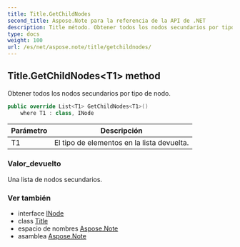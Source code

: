```yaml
---
title: Title.GetChildNodes
second_title: Aspose.Note para la referencia de la API de .NET
description: Title método. Obtener todos los nodos secundarios por tipo de nodo.
type: docs
weight: 100
url: /es/net/aspose.note/title/getchildnodes/
---
```

## Title.GetChildNodes&lt;T1&gt; method

Obtener todos los nodos secundarios por tipo de nodo.

```csharp
public override List<T1> GetChildNodes<T1>()
    where T1 : class, INode
```

| Parámetro | Descripción |
| --- | --- |
| T1 | El tipo de elementos en la lista devuelta. |

### Valor_devuelto

Una lista de nodos secundarios.

### Ver también

* interface [INode](../../inode/)
* class [Title](../)
* espacio de nombres [Aspose.Note](../../title/)
* asamblea [Aspose.Note](../../../)


